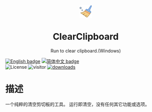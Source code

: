 <p align="center">
  <img width="40" src="Clear-40.png" alt="ClearClipboard">
  <h1 align="center">ClearClipboard</h1>
  <p align="center">Run to clear clipboard.(Windows)</p>
</p>

[![English badge](https://img.shields.io/badge/%E8%8B%B1%E6%96%87-English-blue)](./README.md)
[![简体中文 badge](https://img.shields.io/badge/%E7%AE%80%E4%BD%93%E4%B8%AD%E6%96%87-Simplified%20Chinese-blue)](./README-ZH_CN.md)\
![License](https://img.shields.io/badge/License-Apache%202-green.svg)
![visitor](https://visitor-badge.glitch.me/badge?page_id=yishan001.clearclipboard)
[![downloads](https://img.shields.io/github/downloads/Yishan001/ClearClipboard/total.svg?style=flat-square)](https://github.com/Yishan001/ClearClipboard/releases)

# 描述
一个纯粹的清空剪切板的工具。
运行即清空，没有任何其它功能或选项。

